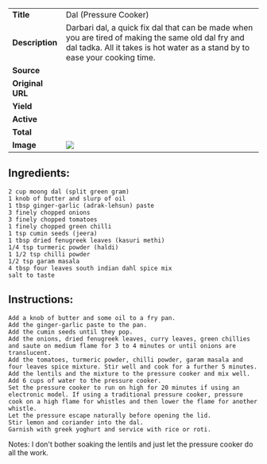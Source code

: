 | | |
| ----------- | ----------- |
| **Title** | Dal (Pressure Cooker) |
| **Description** | Darbari dal, a quick fix dal that can be made when you are tired of making the same old dal fry and dal tadka. All it takes is hot water as a stand by to ease your cooking time. |
| **Source** |  |
| **Original URL** |  |
| **Yield** |  |
| **Active** |  |
| **Total** |  |
| **Image** | ![](https://cdn2.pepperplate.com/recipes/aef03eca4c484144b37d993eb35e2480.jpg) |

## Ingredients:
	2 cup moong dal (split green gram)
	1 knob of butter and slurp of oil
	1 tbsp ginger-garlic (adrak-lehsun) paste
	3 finely chopped onions
	3 finely chopped tomatoes
	1 finely chopped green chilli
	1 tsp cumin seeds (jeera)
	1 tbsp dried fenugreek leaves (kasuri methi)
	1/4 tsp turmeric powder (haldi)
	1 1/2 tsp chilli powder
	1/2 tsp garam masala
	4 tbsp four leaves south indian dahl spice mix
	salt to taste

## Instructions:
	Add a knob of butter and some oil to a fry pan.
	Add the ginger-garlic paste to the pan.
	Add the cumin seeds until they pop.
	Add the onions, dried fenugreek leaves, curry leaves, green chillies and saute on medium flame for 3 to 4 minutes or until onions are translucent.
	Add the tomatoes, turmeric powder, chilli powder, garam masala and four leaves spice mixture. Stir well and cook for a further 5 minutes.
	Add the lentils and the mixture to the pressure cooker and mix well.
	Add 6 cups of water to the pressure cooker.
	Set the pressure cooker to run on high for 20 minutes if using an electronic model. If using a traditional pressure cooker, pressure cook on a high flame for whistles and then lower the flame for another whistle.
	Let the pressure escape naturally before opening the lid.
	Stir lemon and coriander into the dal.
	Garnish with greek yoghurt and service with rice or roti.

Notes: I don't bother soaking the lentils and just let the pressure cooker do all the work.
